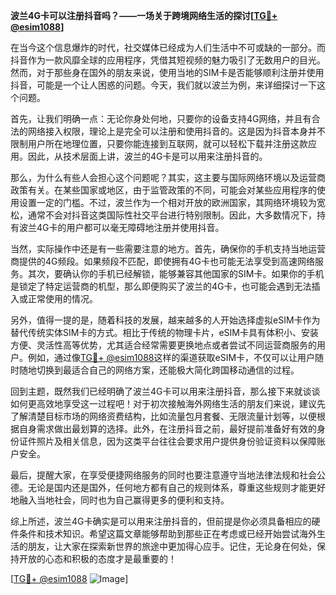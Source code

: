 **波兰4G卡可以注册抖音吗？——一场关于跨境网络生活的探讨[[TG💪+ @esim1088](https://t.me/s/esim1088)]**

在当今这个信息爆炸的时代，社交媒体已经成为人们生活中不可或缺的一部分。而抖音作为一款风靡全球的应用程序，凭借其短视频的魅力吸引了无数用户的目光。然而，对于那些身在国外的朋友来说，使用当地的SIM卡是否能够顺利注册并使用抖音，可能是一个让人困惑的问题。今天，我们就以波兰为例，来详细探讨一下这个问题。

首先，让我们明确一点：无论你身处何地，只要你的设备支持4G网络，并且有合法的网络接入权限，理论上是完全可以注册和使用抖音的。这是因为抖音本身并不限制用户所在地理位置，只要你能连接到互联网，就可以轻松下载并注册这款应用。因此，从技术层面上讲，波兰的4G卡是可以用来注册抖音的。

那么，为什么有些人会担心这个问题呢？其实，这主要与国际网络环境以及运营商政策有关。在某些国家或地区，由于监管政策的不同，可能会对某些应用程序的使用设置一定的门槛。不过，波兰作为一个相对开放的欧洲国家，其网络环境较为宽松，通常不会对抖音这类国际性社交平台进行特别限制。因此，大多数情况下，持有波兰4G卡的用户都可以毫无障碍地注册并使用抖音。

当然，实际操作中还是有一些需要注意的地方。首先，确保你的手机支持当地运营商提供的4G频段。如果频段不匹配，即使拥有4G卡也可能无法享受到高速网络服务。其次，要确认你的手机已经解锁，能够兼容其他国家的SIM卡。如果你的手机是锁定了特定运营商的机型，那么即便购买了波兰的4G卡，也可能会遇到无法插入或正常使用的情况。

另外，值得一提的是，随着科技的发展，越来越多的人开始选择虚拟eSIM卡作为替代传统实体SIM卡的方式。相比于传统的物理卡片，eSIM卡具有体积小、安装方便、灵活性高等优势，尤其适合经常需要更换地点或者尝试不同运营商服务的用户。例如，通过像[TG💪+ @esim1088](https://t.me/s/esim1088)这样的渠道获取eSIM卡，不仅可以让用户随时随地切换到最适合自己的网络方案，还能极大简化跨国移动通信的过程。

回到主题，既然我们已经明确了波兰4G卡可以用来注册抖音，那么接下来就谈谈如何更高效地享受这一过程吧！对于初次接触海外网络生活的朋友们来说，建议先了解清楚目标市场的网络资费结构，比如流量包月套餐、无限流量计划等，以便根据自身需求做出最划算的选择。此外，在注册抖音之前，最好提前准备好有效的身份证件照片及相关信息，因为这类平台往往会要求用户提供身份验证资料以保障账户安全。

最后，提醒大家，在享受便捷网络服务的同时也要注意遵守当地法律法规和社会公德。无论是国内还是国外，任何地方都有自己的规则体系，尊重这些规则才能更好地融入当地社会，同时也为自己赢得更多的便利和支持。

综上所述，波兰4G卡确实是可以用来注册抖音的，但前提是你必须具备相应的硬件条件和技术知识。希望这篇文章能够帮助到那些正在考虑或已经开始尝试海外生活的朋友，让大家在探索新世界的旅途中更加得心应手。记住，无论身在何处，保持开放的心态和积极的态度才是最重要的！

[[TG💪+ @esim1088](https://t.me/s/esim1088) ![Image](https://i.postimg.cc/4NQfJmqS/Snipaste-2025-05-13-00-14-12.png)]